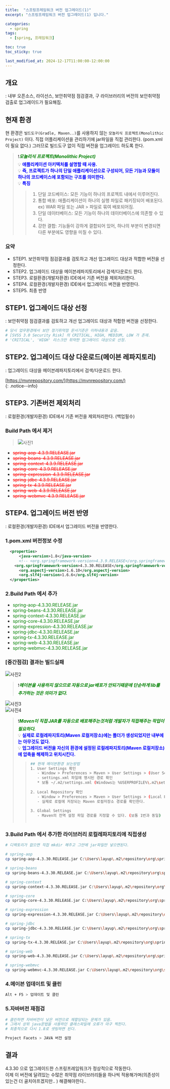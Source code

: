 ```yaml
---
title:  "스프링프레임워크 버전 업그레이드(1)"
excerpt: "스프링프레임워크 버전 업그레이드(1) 입니다."

categories:
  - spring
tags:
  - [spring, 프레임워크]

toc: true
toc_sticky: true

last_modified_at: 2024-12-17T11:00:00-12:00:00
---
```


## 개요
: 내부 오픈소스, 라이선스, 보안취약점 점검결과, 구 라이브러리의 버전의 보안취약점 검출로 업그레이드가 필요해짐.


  
## 현재 환경
현 환경은 `빌드도구(Gradle, Maven..)`를 사용하지 않는 `모놀리식 프로젝트(Monolithic Project)` 이다. 직접 어플리케이션을 관리하기에 jar파일을 직접 관리한다. (pom.xml 이 필요 없다.) 그러므로 빌드도구 없이 직접 버전을 업그레이드 하도록 한다. 

> ❗<span style='color:green'>***모놀리식 프로젝트(Monolithic Project)***</span>  
> 💡 <span style='color:blue'>**애플리케이션 아키텍처를 설명할 때 사용.**</span>  
> 💡 <span style='color:blue'>**즉, 프로젝트가 하나의 단일 애플리케이션으로 구성되어, 모든 기능과 모듈이 하나의 코드베이스에 포함되는 구조를 의미한다.**</span>  
> 💡 <span style='color:blue'>**특징**</span>  
> > 1. 단일 코드베이스: 모든 기능이 하나의 프로젝트 내에서 이루어진다.
> > 2. 통합 배포: 애플리케이션이 하나의 실행 파일로 패키징되어 배포된다. ex) WAR 파일 또는 JAR > 파일로 묶여 배포되어짐.
> > 3. 단일 데이터베이스: 모든 기능이 하나의 데이터베이스에 의존할 수 있다.
> > 4. 강한 결합: 기능들이 강하게 결합되어 있어, 하나의 부분이 변경되면 다른 부분에도 영향을 미칠 수 있다.
>  


### 요약
- STEP1. 보안취약점 점검결과를 검토하고 개선 업그레이드 대상과 적합한 버전을 선정한다.
- STEP2. 업그레이드 대상을 메이븐레파지토리에서 검색/다운로드 한다.
- STEP3. 로컬환경(개발자환경) IDE에서 기존 버전을 제외처리한다.
- STEP4. 로컬환경(개발자환경) IDE에서 업그레이드 버전을 반영한다.
- STEP5. 최종 반영



## STEP1. 업그레이드 대상 선정
: 보안취약점 점검결과를 검토하고 개선 업그레이드 대상과 적합한 버전을 선정한다.

```bash
# 당시 업무환경에서 보안 정기취약점 문서기준은 이하내용과 같음. 
# [SVSS 3.0 Security Risk] 의 CRITICAL, HIGH, MEDIUM, LOW 가 존재.
# 'CRITICAL', 'HIGH' 리스크만 취약한 업그레이드 대상으로 선정.
```


## STEP2. 업그레이드 대상 다운로드(메이븐 레파지토리)
: 업그레이드 대상을 메이븐레파지토리에서 검색/다운로드 한다. 

[https://mvnrepository.com/](https://mvnrepository.com/)  
{: .notice--info}



## STEP3. 기존버전 제외처리
: 로컬환경(개발자환경) IDE에서 기존 버전을 제외처리한다. (백업필수)

### Build Path 에서 제거
> ![사진1](/assets/images/WebProgramming/Spring/spring_lib-upgrade01.png)  

  - <span style='color:red'>~~spring-aop-4.3.9.RELEASE.jar~~</span>  
  - <span style='color:red'>~~spring-beans-4.3.9.RELEASE.jar~~</span>  
  - <span style='color:red'>~~spring-context-4.3.9.RELEASE.jar~~</span>  
  - <span style='color:red'>~~spring-core-4.3.9.RELEASE.jar~~</span>  
  - <span style='color:red'>~~spring-expression-4.3.9.RELEASE.jar~~</span>  
  - <span style='color:red'>~~spring-jdbc-4.3.9.RELEASE.jar~~</span>  
  - <span style='color:red'>~~spring-tx-4.3.9.RELEASE.jar~~</span>  
  - <span style='color:red'>~~spring-web-4.3.9.RELEASE.jar~~</span>  
  - <span style='color:red'>~~spring-webmvc-4.3.9.RELEASE.jar~~</span>  


## STEP4. 업그레이드 버전 반영  
: 로컬환경(개발자환경) IDE에서 업그레이드 버전을 반영한다.

### 1.pom.xml 버전정보 수정

```xml
  <properties>
	  <java-version>1.8</java-version>
	  <!-- <org.springframework-version>4.3.9.RELEASE</org.springframework-version> -->
    <org.springframework-version>4.3.30.RELEASE</org.springframework-version>
	  <org.aspectj-version>1.6.10</org.aspectj-version>
	  <org.slf4j-version>1.6.6</org.slf4j-version>
  </properties>
```

### 2.Build Path 에서 추가
  - <span style='color:green'>spring-aop-4.3.30.RELEASE.jar</span>  
  - <span style='color:green'>spring-beans-4.3.30.RELEASE.jar</span>  
  - <span style='color:green'>spring-context-4.3.30.RELEASE.jar</span>  
  - <span style='color:green'>spring-core-4.3.30.RELEASE.jar</span>  
  - <span style='color:green'>spring-expression-4.3.30.RELEASE.jar</span>  
  - <span style='color:green'>spring-jdbc-4.3.30.RELEASE.jar</span>  
  - <span style='color:green'>spring-tx-4.3.30.RELEASE.jar</span>  
  - <span style='color:green'>spring-web-4.3.30.RELEASE.jar</span>  
  - <span style='color:green'>spring-webmvc-4.3.30.RELEASE.jar</span>  
  

### [중간점검] 결과는 빌드실패
![사진2](/assets/images/WebProgramming/Spring/spring_lib-upgrade02.png)  

> ❗<span style='color:green'>***메이븐을 사용하지 않으므로 자동으로 jar배포가 안되기때문에 단순하게 lib를 추가하는 것은 의미가 없다.***</span>  

![사진3](/assets/images/WebProgramming/Spring/spring_lib-upgrade03.png)  
![사진4](/assets/images/WebProgramming/Spring/spring_lib-upgrade04.png)  

> ❗<span style='color:green'>***Maven이 직접 JAR를 자동으로 배포해주는것처럼 개발자가 직접해주는 작업이 필요하다.***</span>  
> 💡 <span style='color:blue'>**실제로 로컬레파지토리(Maven 로컬저장소)에는 폴더가 생성되었지만 내부에는 아무것도 없다.**</span>  
> 💡 <span style='color:blue'>**업그레이드 버전을 자신의 환경에 설정된 로컬레파지토리(Maven 로컬저장소) 에 압축을 해제하고 위치시킨다.**</span>  
> 
> > ```bash 
> > ## 현재 메이븐환경 보는방법
> > 1. User Settings 확인
> >    - Window > Preferences > Maven > User Settings > (User Settings)
> >    - settings.xml 파일에 명시된 경로 확인 
> >    * 보통 ~/.m2/settings.xml (Windows는 %USERPROFILE%\.m2\settings.xml) 경로에 위치함
> >  
> > 2. Local Repository 확인
> >    - Window > Preferences > Maven > User Settings > (Local Repository)
> >    - 실제로 로컬에 저장되는 Maven 로컬저장소 경로를 확인한다.
> >    
> > 3. Global Settings
> >    - Maven의 전역 설정 파일 경로를 지정할 수 있다. (보통 1번과 동일)
> >  
> > ```


### 3.Build Path 에서 추가한 라이브러리 로컬레파지토리에 직접생성

```bash
# 디렉토리가 없으면 직접 mkdir 해주고 그안에 jar파일만 넣으면된다.

# spring-aop
cp spring-aop-4.3.30.RELEASE.jar C:\Users\layup\.m2\repository\org\springframework\spring-aop\4.3.30.RELEASE

# spring-beans
cp spring-beans-4.3.30.RELEASE.jar C:\Users\layup\.m2\repository\org\springframework\spring-beans\4.3.30.RELEASE

# spring-context
cp spring-context-4.3.30.RELEASE.jar C:\Users\layup\.m2\repository\org\springframework\spring-context\4.3.30.RELEASE

# spring-core
cp spring-core-4.3.30.RELEASE.jar C:\Users\layup\.m2\repository\org\springframework\spring-core\4.3.30.RELEASE

# spring-expression
cp spring-expression-4.3.30.RELEASE.jar C:\Users\layup\.m2\repository\org\springframework\spring-expression\4.3.30.RELEASE

# spring-jdbc
cp spring-jdbc-4.3.30.RELEASE.jar C:\Users\layup\.m2\repository\org\springframework\spring-jdbc\4.3.30.RELEASE

# spring-tx
cp spring-tx-4.3.30.RELEASE.jar C:\Users\layup\.m2\repository\org\springframework\spring-tx\4.3.30.RELEASE

# spring-web
cp spring-web-4.3.30.RELEASE.jar C:\Users\layup\.m2\repository\org\springframework\spring-web\4.3.30.RELEASE

# spring-webmvc
cp spring-webmvc-4.3.30.RELEASE.jar C:\Users\layup\.m2\repository\org\springframework\spring-webmvc\4.3.30.RELEASE

```

### 4.메이븐 업데이트 및 클린
```bash
Alt + F5 > 업데이트 및 클린

```

### 5.자바버전 재점검
```bash
# 클린하면 자바버전이 낮은 버전으로 재할당되는 문제가 있음. 
# 그래서 상위 java문법을 사용하던 클래스파일에 오류가 마구 찍힌다.
# 최종적으로 다시 1.8로 셋팅하면 된다.

Project Facets > JAVA 버전 설정

```

## 결과
4.3.30 으로 업그레이드한 스프링프레임워크가 정상적으로 작동한다.  
이제 이 버전에 달려있는 수많은 취약점 라이브러리들을 하나씩 적용해가며(의존성이 있는건 더 골치아프겠지만.. ) 해결해야한다..